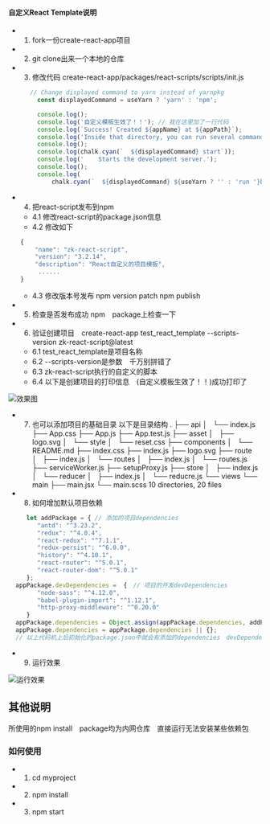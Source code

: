 #### 自定义React Template说明


- 1.  fork一份create-react-app项目

- 2. git clone出来一个本地的仓库

- 3. 修改代码 create-react-app/packages/react-scripts/scripts/init.js
```javascript
      // Change displayed command to yarn instead of yarnpkg
        const displayedCommand = useYarn ? 'yarn' : 'npm';

        console.log();
        console.log('自定义模板生效了！！'); // 我在这里加了一行代码
        console.log(`Success! Created ${appName} at ${appPath}`);
        console.log('Inside that directory, you can run several commands:');
        console.log();
        console.log(chalk.cyan(`  ${displayedCommand} start`));
        console.log('    Starts the development server.');
        console.log();
        console.log(
            chalk.cyan(`  ${displayedCommand} ${useYarn ? '' : 'run '}build`)
```
- 4. 把react-script发布到npm
    - 4.1 修改react-script的package.json信息
    - 4.2 修改如下
    ```javascript
    {
        "name": "zk-react-script",
        "version": "3.2.14",
        "description": "React自定义的项目模板",
         ......
    }
  ```
    - 4.3 修改版本号发布 npm version patch  npm publish

- 5. 检查是否发布成功 npm　package上检查一下

- 6. 验证创建项目　create-react-app test_react_template --scripts-version zk-react-script@latest
    - 6.1 test_react_template是项目名称
    - 6.2 --scripts-version是参数　千万别拼错了
    - 6.3 zk-react-script执行的自定义的脚本
    - 6.4 以下是创建项目的打印信息　(自定义模板生效了！！)成功打印了

![效果图](https://graph.baidu.com/resource/111d71484a9d0c7ddef6e01571114365.jpg '效果图')

- 7. 也可以添加项目的基础目录 以下是目录结构
            .
            ├── api
            │   └── index.js
            ├── App.css
            ├── App.js
            ├── App.test.js
            ├── asset
            │   ├── logo.svg
            │   └── style
            │       └── reset.css
            ├── components
            │   └── README.md
            ├── index.css
            ├── index.js
            ├── logo.svg
            ├── route
            │   ├── index.js
            │   └── routes
            │       ├── index.js
            │       └── routes.js
            ├── serviceWorker.js
            ├── setupProxy.js
            ├── store
            │   ├── index.js
            │   └── reducer
            │       ├── index.js
            │       └── reducre.js
            └── views
                └── main
                    ├── main.jsx
                    └── main.scss
            10 directories, 20 files
- 8. 如何增加默认项目依赖
```javascript
     let addPackage = { // 添加的项目dependencies
        "antd": "^3.23.2",
        "redux": "^4.0.4",
        "react-redux": "^7.1.1",
        "redux-persist": "^6.0.0",
        "history": "^4.10.1",
        "react-router": "^5.0.1",
        "react-router-dom": "^5.0.1"
     };
  appPackage.devDependencies =  {　// 项目的开发devDependencies
        "node-sass": "^4.12.0",
        "babel-plugin-import": "^1.12.1",
        "http-proxy-middleware": "^0.20.0"
     }
  appPackage.dependencies = Object.assign(appPackage.dependencies, addPackage);
  appPackage.dependencies = appPackage.dependencies || {};
  // 以上代码机上后初始化的package.json中就会有添加的dependencies　devDependencies
```
- 9. 运行效果

![运行效果](https://graph.baidu.com/resource/111776a63bd03213c39d101571116158.jpg "运行效果")


## 其他说明

所使用的npm install　package均为内网仓库　直接运行无法安装某些依赖包
### 如何使用
- 1. cd myproject 
- 2. npm install 
- 3. npm start